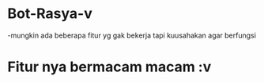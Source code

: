 # Bot-Rasya-v
-mungkin ada beberapa fitur yg gak bekerja tapi kuusahakan agar berfungsi
# Fitur nya bermacam macam :v
